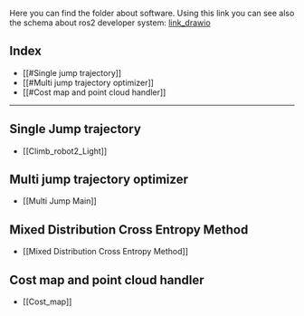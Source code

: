 Here you can find the folder about software.
Using this link you can see also the schema about ros2 developer system: [link_drawio](https://drive.google.com/file/d/1faKwcFraMgPMh6-Kt8wuXMpUUKm8f0mt/view?usp=drive_link)
## Index

- [[#Single jump trajectory]]
- [[#Multi jump trajectory optimizer]]
- [[#Cost map and point cloud handler]]


---
## Single Jump trajectory
- [[Climb_robot2_Light]]

## Multi jump trajectory optimizer
- [[Multi Jump Main]]

## Mixed Distribution Cross Entropy Method
- [[Mixed Distribution Cross Entropy Method]]

## Cost map and point cloud handler
- [[Cost_map]]